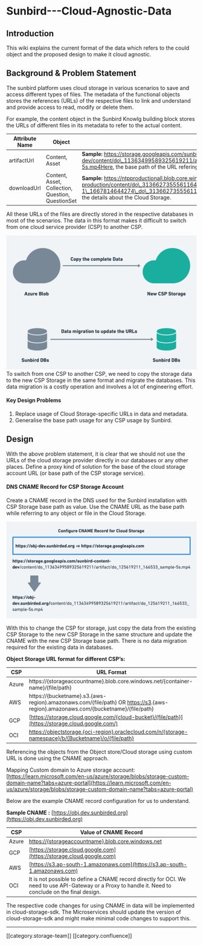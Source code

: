# Sunbird---Cloud-Agnostic-Data

## Introduction

This wiki explains the current format of the data which refers to the could object and the proposed design to make it cloud agnostic.

## Background & Problem Statement

The sunbird platform uses cloud storage in various scenarios to save and access different types of files. The metadata of the functional objects stores the references (URLs) of the respective files to link and understand and provide access to read, modify or delete them.

For example, the content object in the Sunbird Knowlg building block stores the URLs of different files in its metadata to refer to the actual content.

| **Attribute Name** | **Object**                                        | **Sample Data & Details**                                                                                                                                                                                                                                                                           |
| ------------------ | ------------------------------------------------- | --------------------------------------------------------------------------------------------------------------------------------------------------------------------------------------------------------------------------------------------------------------------------------------------------- |
| artifactUrl        | Content, Asset                                    | **Sample:** https://storage.googleapis.com/sunbird-content-dev/content/do\_11363499589325619211/artifact/do\_11363499589325619211\_1664428219533\_sample-5s.mp4Here, the base path of the URL refering to the details about the Cloud Storage.                                                      |
| downloadUrl        | Content, Asset, Collection, Question, QuestionSet | **Sample:** https://ntpproductionall.blob.core.windows.net/ntp-content-production/content/do\_31366273555611648011133/kkssaa-4-paatth-18-kailennddr-bhaag-1\_1667814644274\_do\_31366273555611648011133\_1.ecarHere also, the base path of the URL refering to the details about the Cloud Storage. |

All these URLs of the files are directly stored in the respective databases in most of the scenarios. The data in this format makes it difficult to switch from one cloud service provider (CSP) to another CSP.

![](../../../../Design/FullExport/images/storage/CSP-Data-Current-Process.png)To switch from one CSP to another CSP, we need to copy the storage data to the new CSP Storage in the same format and migrate the databases. This data migration is a costly operation and involves a lot of engineering effort.

#### Key Design Problems

1. Replace usage of Cloud Storage-specific URLs in data and metadata.
2. Generalise the base path usage for any CSP usage by Sunbird.

## Design

With the above problem statement, it is clear that we should not use the URLs of the cloud storage provider directly in our databases or any other places. Define a proxy kind of solution for the base of the cloud storage account URL (or base path of the CSP storage service).

#### DNS CNAME Record for CSP Storage Account

Create a CNAME record in the DNS used for the Sunbird installation with CSP Storage base path as value. Use the CNAME URL as the base path while referring to any object or file in the Cloud Storage.

![](../../../../Design/FullExport/images/storage/CSP-Configure-CNAME.png)

With this to change the CSP for storage, just copy the data from the existing CSP Storage to the new CSP Storage in the same structure and update the CNAME with the new CSP Storage base path. There is no data migration required for the existing data in databases.

**Object Storage URL format for different CSP’s:**

| **CSP** | **URL Format**                                                                                                                                                                                                           |
| ------- | ------------------------------------------------------------------------------------------------------------------------------------------------------------------------------------------------------------------------ |
| Azure   | https://{storageaccountname}.blob.core.windows.net/{container-name}/{file/path}                                                                                                                                          |
| AWS     | https://{bucketname}.s3.{aws-region}.amazonaws.com/{file/path} OR [https://s3](https://s3).{aws-region}.amazonaws.com/{bucketname}/{file/path}                                                                           |
| GCP     | [https://storage.cloud.google.com/{cloud-bucket}/{file/path}](https://storage.cloud.google.com/)                                                                                                                         |
| OCI     | [https://objectstorage.{oci-region}.oraclecloud.com/n/{storage-namespace}/b/{Bucketname}/o/{file/path}](https://objectstorage.ap-hyderabad-1.oraclecloud.com/n/axgooxxsc7qu/b/testgsb/o/level1%2FLevel2%2Ftest-alert.sh) |

Referencing the objects from the Object store/Cloud storage using custom URL is done using the CNAME approach.

Mapping Custom domain to Azure storage account: [https://learn.microsoft.com/en-us/azure/storage/blobs/storage-custom-domain-name?tabs=azure-portal](https://learn.microsoft.com/en-us/azure/storage/blobs/storage-custom-domain-name?tabs=azure-portal)

Below are the example CNAME record configuration for us to understand.

**Sample CNAME :** [https://obj.dev.sunbirded.org](https://obj.dev.sunbirded.org)

| **CSP** | **Value of CNAME Record**                                                                                                                               |
| ------- | ------------------------------------------------------------------------------------------------------------------------------------------------------- |
| Azure   | [https://{storageaccountname}.blob.core.windows.net](sunbird-cloud-agnostic-data.md)                                                                    |
| GCP     | [https://storage.cloud.google.com](https://storage.cloud.google.com)                                                                                    |
| AWS     | [https://s3.ap-south-1.amazonaws.com](https://s3.ap-south-1.amazonaws.com)                                                                              |
| OCI     | It is not possible to define a CNAME record directly for OCI. We need to use API-Gateway or a Proxy to handle it. Need to conclude on the final design. |

The respective code changes for using CNAME in data will be implemented in cloud-storage-sdk. The Microservices should update the version of cloud-storage-sdk and might make minimal code changes to support this.

***

\[\[category.storage-team]] \[\[category.confluence]]
